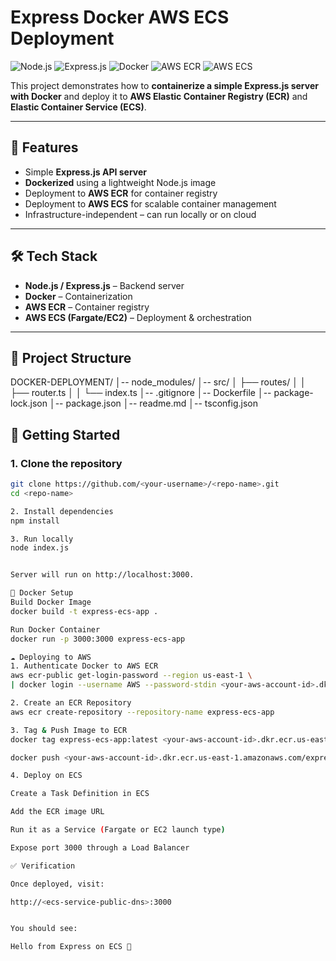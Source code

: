 # Express Docker AWS ECS Deployment

![Node.js](https://img.shields.io/badge/Node.js-339933?style=for-the-badge&logo=nodedotjs&logoColor=white)
![Express.js](https://img.shields.io/badge/Express.js-000000?style=for-the-badge&logo=express&logoColor=white)
![Docker](https://img.shields.io/badge/Docker-2496ED?style=for-the-badge&logo=docker&logoColor=white)
![AWS ECR](https://img.shields.io/badge/AWS%20ECR-FF9900?style=for-the-badge&logo=amazonaws&logoColor=white)
![AWS ECS](https://img.shields.io/badge/AWS%20ECS-FF9900?style=for-the-badge&logo=amazonaws&logoColor=white)

This project demonstrates how to **containerize a simple Express.js server with Docker** and deploy it to **AWS Elastic Container Registry (ECR)** and **Elastic Container Service (ECS)**.

---

## 📌 Features
- Simple **Express.js API server**  
- **Dockerized** using a lightweight Node.js image  
- Deployment to **AWS ECR** for container registry  
- Deployment to **AWS ECS** for scalable container management  
- Infrastructure-independent – can run locally or on cloud  

---

## 🛠️ Tech Stack
- **Node.js / Express.js** – Backend server  
- **Docker** – Containerization  
- **AWS ECR** – Container registry  
- **AWS ECS (Fargate/EC2)** – Deployment & orchestration  

---

## 📂 Project Structure
DOCKER-DEPLOYMENT/
│-- node_modules/
│-- src/
│ ├── routes/
│ │ ├── router.ts
│ │ └── index.ts
│-- .gitignore
│-- Dockerfile
│-- package-lock.json
│-- package.json
│-- readme.md
│-- tsconfig.json

## 🚀 Getting Started

### 1. Clone the repository
```bash
git clone https://github.com/<your-username>/<repo-name>.git
cd <repo-name>

2. Install dependencies
npm install

3. Run locally
node index.js


Server will run on http://localhost:3000.

🐳 Docker Setup
Build Docker Image
docker build -t express-ecs-app .

Run Docker Container
docker run -p 3000:3000 express-ecs-app

☁️ Deploying to AWS
1. Authenticate Docker to AWS ECR
aws ecr-public get-login-password --region us-east-1 \
| docker login --username AWS --password-stdin <your-aws-account-id>.dkr.ecr.us-east-1.amazonaws.com

2. Create an ECR Repository
aws ecr create-repository --repository-name express-ecs-app

3. Tag & Push Image to ECR
docker tag express-ecs-app:latest <your-aws-account-id>.dkr.ecr.us-east-1.amazonaws.com/express-ecs-app:latest

docker push <your-aws-account-id>.dkr.ecr.us-east-1.amazonaws.com/express-ecs-app:latest

4. Deploy on ECS

Create a Task Definition in ECS

Add the ECR image URL

Run it as a Service (Fargate or EC2 launch type)

Expose port 3000 through a Load Balancer

✅ Verification

Once deployed, visit:

http://<ecs-service-public-dns>:3000


You should see:

Hello from Express on ECS 🚀

